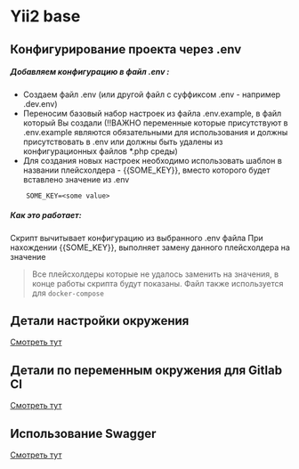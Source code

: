 Yii2 base
=====

Конфигурирование проекта через .env
-------------------

##### Добавляем конфигурацию в файл .env :
* Создаем файл .env (или другой файл с суффиксом .env - например .dev.env)
* Переносим базовый набор настроек из файла .env.example, в файл который Вы создали (!!ВАЖНО переменные которые присутствуют в .env.example являются обязательными для использования и должны присутствовать в .env или должны быть удалены из конфигурационных файлов *.php среды)
* Для создания новых настроек необходимо использовать шаблон в названии плейсхолдера - {{SOME_KEY}}, вместо которого будет вставлено значение из .env
```
    SOME_KEY=<some value>
```


##### Как это работает:
 Скрипт вычитывает конфигурацию из выбранного .env файла
 При нахождении {{SOME_KEY}}, выполняет замену данного плейсхолдера на значение

> Все плейсхолдеры которые не удалось заменить на значения, в конце работы скрипта будут показаны.
> Файл также используется для `docker-compose`

Детали настройки окружения
-------------------
[Смотреть тут](dev/README.md)

Детали по переменным окружения для Gitlab CI
-------------------
[Смотреть тут](.gitlab-ci/README.md)

Использование Swagger
-------------------
[Смотреть тут](swagger-ui/README.md)
